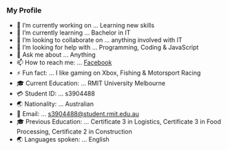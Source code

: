 ### My Profile

- 🔭 I’m currently working on ... Learning new skills
- 🌱 I’m currently learning ... Bachelor in IT
- 👯 I’m looking to collaborate on ... anything involved with IT
- 🤔 I’m looking for help with ... Programming, Coding & JavaScript
- 💬 Ask me about ... Anything
- 📫 How to reach me: ...  [Facebook](https://www.facebook.com/Shad0wMan13)
- ⚡ Fun fact: ... I like gaming on Xbox, Fishing & Motorsport Racing
- 🎓 Current Education: ... RMIT University Melbourne
- 💳 Student ID: ... s3904488
- 🌏 Nationality: ... Australian
- 📧 Email: ... s3904488@student.rmit.edu.au
- 🎓 Previous Education: ... Certificate 3 in Logistics, Certificate 3 in Food Processing, Certificate 2 in Construction
- 🌏 Languages spoken: ... English
